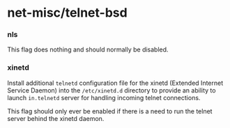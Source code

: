 # net-misc/telnet-bsd

### nls
This flag does nothing and should normally be disabled.

### xinetd
Install additional `telnetd` configuration file for the xinetd (Extended Internet Service Daemon) into the `/etc/xinetd.d` directory to provide an ability to launch `in.telnetd` server for handling incoming telnet connections.

This flag should only ever be enabled if there is a need to run the telnet server behind the xinetd daemon.
